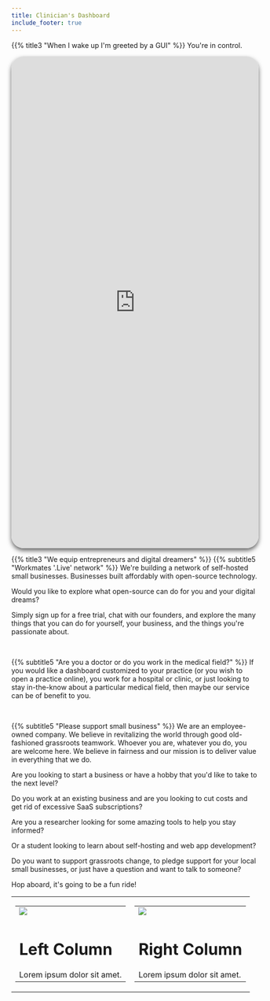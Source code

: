 ```yaml
---
title: Clinician's Dashboard
include_footer: true
---
```


{{% title3 "When I wake up I'm greeted by a GUI" %}}
You're in control. 


<iframe src="https://dash.workmates.live" style="width: 100%;height: 1000px;box-shadow: 0 5px 10px rgba(0,0,0,.6);border-radius: 25px;overflow: hidden;border: none;" align="middle"></iframe>
<br>

{{% title3 "We equip entrepreneurs and digital dreamers" %}}
{{% subtitle5 "Workmates '.Live' network" %}}
We're building a network of self-hosted small businesses.  Businesses built affordably with open-source technology.  

Would you like to explore what open-source can do for you and your digital dreams?  

Simply sign up for a free trial, chat with our founders, and explore the many things that you can do for yourself, your business, and the things you're passionate about.    

<br>

{{% subtitle5 "Are you a doctor or do you work in the medical field?" %}}
If you would like a dashboard customized to your practice (or you wish to open a practice online), you work for a hospital or clinic, or just looking to stay in-the-know about a particular medical field, then maybe our service can be of benefit to you.

<br>

{{% subtitle5 "Please support small business" %}}
We are an employee-owned company.  We believe in revitalizing the world through good old-fashioned grassroots teamwork.  Whoever you are, whatever you do, you are welcome here.  We believe in fairness and our mission is to deliver value in everything that we do.  

Are you looking to start a business or have a hobby that you'd like to take to the next level?  

Do you work at an existing business and are you looking to cut costs and get rid of excessive SaaS subscriptions?  

Are you a researcher looking for some amazing tools to help you stay informed?  

Or a student looking to learn about self-hosting and web app development?

Do you want to support grassroots change, to pledge support for your local small businesses, or just have a question and want to talk to someone? 

Hop aboard, it's going to be a fun ride!

<table border="0" cellpadding="0" cellspacing="0" width="600" id="templateColumns">
    <tr>
        <td align="center" valign="top" width="50%" class="templateColumnContainer">
            <table border="0" cellpadding="10" cellspacing="0" width="100%">
                <tr>
                    <td class="leftColumnContent">
                        <img src="https://workmates.live/wp-content/uploads/2022/09/rockstar2-scaled.jpg" class="columnImage" />
                    </td>
                </tr>
                <tr>
                    <td valign="top" class="leftColumnContent">
                        <h1>Left Column</h1>
                        Lorem ipsum dolor sit amet.
                    </td>
                </tr>
            </table>
        </td>
        <td align="center" valign="top" width="50%" class="templateColumnContainer">
            <table border="0" cellpadding="10" cellspacing="0" width="100%">
                <tr>
                    <td class="rightColumnContent">
                        <img src="https://workmates.live/wp-content/uploads/2022/10/woody-2.jpg" class="columnImage" />
                    </td>
                </tr>
                <tr>
                    <td valign="top" class="rightColumnContent">
                        <h1>Right Column</h1>
                        Lorem ipsum dolor sit amet.
                    </td>
                </tr>
            </table>
        </td>
    </tr>
</table>



